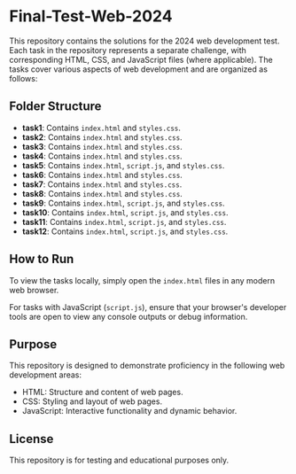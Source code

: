 # Final-Test-Web-2024

This repository contains the solutions for the 2024 web development test. Each task in the repository represents a separate challenge, with corresponding HTML, CSS, and JavaScript files (where applicable). The tasks cover various aspects of web development and are organized as follows:

## Folder Structure

- **task1**: Contains `index.html` and `styles.css`.
- **task2**: Contains `index.html` and `styles.css`.
- **task3**: Contains `index.html` and `styles.css`.
- **task4**: Contains `index.html` and `styles.css`.
- **task5**: Contains `index.html`, `script.js`, and `styles.css`.
- **task6**: Contains `index.html` and `styles.css`.
- **task7**: Contains `index.html` and `styles.css`.
- **task8**: Contains `index.html` and `styles.css`.
- **task9**: Contains `index.html`, `script.js`, and `styles.css`.
- **task10**: Contains `index.html`, `script.js`, and `styles.css`.
- **task11**: Contains `index.html`, `script.js`, and `styles.css`.
- **task12**: Contains `index.html`, `script.js`, and `styles.css`.

## How to Run

To view the tasks locally, simply open the `index.html` files in any modern web browser.

For tasks with JavaScript (`script.js`), ensure that your browser's developer tools are open to view any console outputs or debug information.

## Purpose

This repository is designed to demonstrate proficiency in the following web development areas:
- HTML: Structure and content of web pages.
- CSS: Styling and layout of web pages.
- JavaScript: Interactive functionality and dynamic behavior.

## License

This repository is for testing and educational purposes only.
